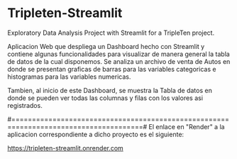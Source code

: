 # Tripleten-Streamlit
Exploratory Data Analysis Project with Streamlit for a TripleTen project.

Aplicacion Web que despliega un Dashboard hecho con Streamlit y contiene algunas funcionalidades para visualizar de manera general la tabla de datos de la cual disponemos.
Se analiza un archivo de venta de Autos en donde se presentan graficas de barras para las variables categoricas e histogramas para las variables numericas.

Tambien, al inicio de este Dashboard, se muestra la Tabla de datos en donde se pueden ver todas las columnas y filas con los valores asi registrados.


#======================================================================================#
El enlace en "Render" a la aplicacion correspondiente a dicho proyecto es el siguiente:

https://tripleten-streamlit.onrender.com
